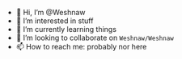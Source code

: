 - 👋 Hi, I’m @Weshnaw
- 👀 I’m interested in stuff
- 🌱 I’m currently learning things
- 💞️ I’m looking to collaborate on `Weshnaw/Weshnaw`
- 📫 How to reach me: probably nor here

<!---
Weshnaw/Weshnaw is a ✨ special ✨ repository because its `README.md` (this file) appears on your GitHub profile.
You can click the Preview link to take a look at your changes.
--->
